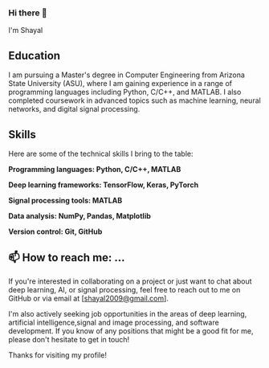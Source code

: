 ### Hi there 👋

I'm Shayal

## Education
I am pursuing a Master's degree in Computer Engineering from Arizona State University (ASU), where I am gaining experience in a range of programming languages including Python, C/C++, and MATLAB. I also completed coursework in advanced topics such as machine learning, neural networks, and digital signal processing.

## Skills
Here are some of the technical skills I bring to the table:

**Programming languages: Python, C/C++, MATLAB**

**Deep learning frameworks: TensorFlow, Keras, PyTorch**

**Signal processing tools: MATLAB**

**Data analysis: NumPy, Pandas, Matplotlib**

**Version control: Git, GitHub**

## 📫 How to reach me: ...
If you're interested in collaborating on a project or just want to chat about deep learning, AI, or signal processing, feel free to reach out to me on GitHub or via email at [shayal2009@gmail.com].

I'm also actively seeking job opportunities in the areas of deep learning, artificial intelligence,signal and image processing, and software development. If you know of any positions that might be a good fit for me, please don't hesitate to get in touch!

Thanks for visiting my profile!



<!--
**shayal01/shayal01** is a ✨ _special_ ✨ repository because its `README.md` (this file) appears on your GitHub profile.

Here are some ideas to get you started:

- 🔭 I’m currently working on ...
- 🌱 I’m currently learning ...
- 👯 I’m looking to collaborate on ...
- 🤔 I’m looking for help with ...
- 💬 Ask me about ...
- 
- 😄 Pronouns: ...
- ⚡ Fun fact: ...
-->
